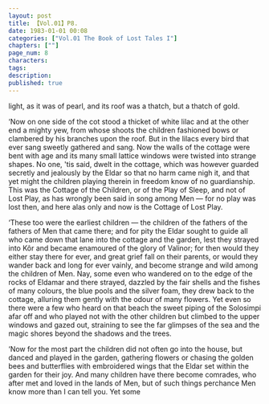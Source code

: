 ```yaml
---
layout: post
title: 【Vol.01】P8.
date: 1983-01-01 00:08
categories: ["Vol.01 The Book of Lost Tales I"]
chapters: [""]
page_num: 8
characters: 
tags: 
description: 
published: true
---
```


<p style="text-indent: 0;">
light, as it was of pearl, and its roof was a thatch, but a thatch of gold.
</p>

‘Now on one side of the cot stood a thicket of white lilac and at the other end a mighty yew, from whose shoots the children fashioned bows or clambered by his branches upon the roof. But in the lilacs every bird that ever sang sweetly gathered and sang. Now the walls of the cottage were bent with age and its many small lattice windows were twisted into strange shapes. No one, 'tis said, dwelt in the cottage, which was however guarded secretly and jealously by the Eldar so that no harm came nigh it, and that yet might the children playing therein in freedom know of no guardianship. This was the Cottage of the Children, or of the Play of Sleep, and not of Lost Play, as has wrongly been said in song among Men — for no play was lost then, and here alas only and now is the Cottage of Lost Play.

‘These too were the earliest children — the children of the fathers of the fathers of Men that came there; and for pity the Eldar sought to guide all who came down that lane into the cottage and the garden, lest they strayed into Kôr and became enamoured of the glory of Valinor; for then would they either stay there for ever, and great grief fall on their parents, or would they wander back and long for ever vainly, and become strange and wild among the children of Men. Nay, some even who wandered on to the edge of the rocks of Eldamar and there strayed, dazzled by the fair shells and the fishes of many colours, the blue pools and the silver foam, they drew back to the cottage, alluring them gently with the odour of many flowers. Yet even so there were a few who heard on that beach the sweet piping of the Solosimpi afar off and who played not with the other children but climbed to the upper windows and gazed out, straining to see the far glimpses of the sea and the magic shores beyond the shadows and the trees.

‘Now for the most part the children did not often go into the house, but danced and played in the garden, gathering flowers or chasing the golden bees and butterflies with embroidered wings that the Eldar set within the garden for their joy. And many children have there become comrades, who after met and loved in the lands of Men, but of such things perchance Men know more than I can tell you. Yet some

